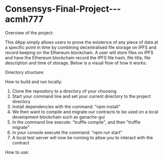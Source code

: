 # Consensys-Final-Project---acmh777

Overview of the project:

This dApp simply allows users to prove the existence of any piece of data at a specific point in time by combining decentralised file storage on IPFS and record keeping on the Ethereum blockchain. A user will store files on IPFS and have the Ethereum blockchain record the IPFS file hash, file title, file description and time of storage. Below is a visual flow of how it works: 


Directory structure:



How to build and run locally:

1) Clone the repository to a directory of your choosing
2) Start your command line and set your current directory to the project directory
3) Install dependencies with the command: "npm install"
4) We then want to compile and migrate our contracts to be used on a local development blockchain such as ganache-gui
5) In the command line execute: "truffle compile", and then "truffle migrate"
6) In your console execute the command: "npm run start"
7) A local test server will now be running to allow you to interact with the contract

How to use:
